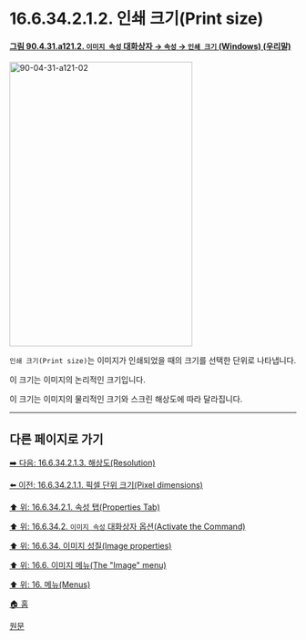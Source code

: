 # 16.6.34.2.1.2. 인쇄 크기(Print size)

<a id="90-04-31-a121-02"></a>

#### [그림 90.4.31.a121.2. `이미지 속성` 대화상자 → `속성` → `인쇄 크기` (Windows) (우리말)](./90-04-0031-image_properties.md#90-04-31-a121-02)
<img width="321" height="500" alt="90-04-31-a121-02" src="https://github.com/user-attachments/assets/f5f1e769-175b-4ca6-8fe7-d8bbf2366fdc" />

`인쇄 크기(Print size)`는 이미지가 인쇄되었을 때의 크기를 선택한 단위로 나타냅니다.

이 크기는 이미지의 논리적인 크기입니다.

이 크기는 이미지의 물리적인 크기와 스크린 해상도에 따라 달라집니다.

***

## 다른 페이지로 가기

[➡️ 다음: 16.6.34.2.1.3. 해상도(Resolution)](./16-06-34-02-01-03-resolution.md)

[⬅️ 이전: 16.6.34.2.1.1. 픽셀 단위 크기(Pixel dimensions)](./16-06-34-02-01-01-pixel_dimensions.md)

[⬆️ 위: 16.6.34.2.1. 속성 탭(Properties Tab)](./16-06-34-02-01-00-properties_tab.md)

[⬆️ 위: 16.6.34.2. `이미지 속성` 대화상자 옵션(Activate the Command)](./16-06-34-02-00-options.md)

[⬆️ 위: 16.6.34. 이미지 성질(Image properties)](./16-06-34-00-image-properties.md)

[⬆️ 위: 16.6. 이미지 메뉴(The "Image" menu)](./16-06-00-the-image-menu.md)

[⬆️ 위: 16. 메뉴(Menus)](./16-00-menus.md)

[🏠 홈](./00-home.md)

[원문](https://docs.gimp.org/2.10/ko/gimp-image-properties.html#idm28235)